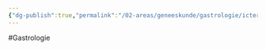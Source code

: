 ```yaml
---
{"dg-publish":true,"permalink":"/02-areas/geneeskunde/gastrologie/icterus/","noteIcon":"","created":"2024-11-24T10:55:16.276+01:00","updated":"2024-12-31T16:55:10.175+01:00"}
---
```


#Gastrologie 